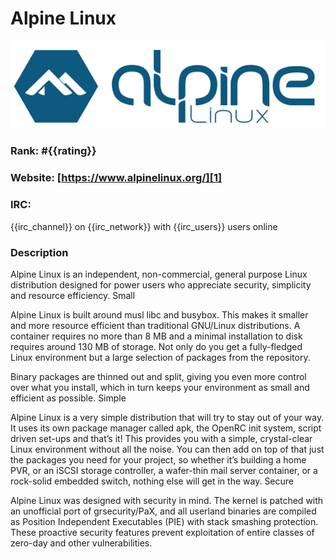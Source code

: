 Alpine Linux
============
[![Alpine Linux](/images/alpine.png)][1]

### Rank: #{{rating}}

### Website: [https://www.alpinelinux.org/][1]

### IRC:
{{irc_channel}} on {{irc_network}} with {{irc_users}} users online

### Description
Alpine Linux is an independent, non-commercial, general purpose Linux distribution designed for power users who appreciate security, simplicity and resource efficiency.
Small

Alpine Linux is built around musl libc and busybox. This makes it smaller and more resource efficient than traditional GNU/Linux distributions. A container requires no more than 8 MB and a minimal installation to disk requires around 130 MB of storage. Not only do you get a fully-fledged Linux environment but a large selection of packages from the repository.

Binary packages are thinned out and split, giving you even more control over what you install, which in turn keeps your environment as small and efficient as possible.
Simple

Alpine Linux is a very simple distribution that will try to stay out of your way. It uses its own package manager called apk, the OpenRC init system, script driven set-ups and that’s it! This provides you with a simple, crystal-clear Linux environment without all the noise. You can then add on top of that just the packages you need for your project, so whether it’s building a home PVR, or an iSCSI storage controller, a wafer-thin mail server container, or a rock-solid embedded switch, nothing else will get in the way.
Secure

Alpine Linux was designed with security in mind. The kernel is patched with an unofficial port of grsecurity/PaX, and all userland binaries are compiled as Position Independent Executables (PIE) with stack smashing protection. These proactive security features prevent exploitation of entire classes of zero-day and other vulnerabilities.

[1]: https://www.alpinelinux.org/ "Alpine Linux"
